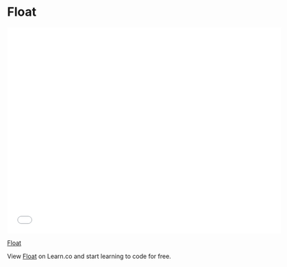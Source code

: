 # Float

<iframe width="640" height="480" src="//www.youtube.com/embed/bNQti43a3YI?rel=0&modestbranding=1" frameborder="0" allowfullscreen></iframe><p><a href="https://www.youtube.com/watch?v=bNQti43a3YI">Float</a></p>

<p data-visibility='hidden'>View <a href='https://learn.co/lessons/float' title='Float'>Float</a> on Learn.co and start learning to code for free.</p>
